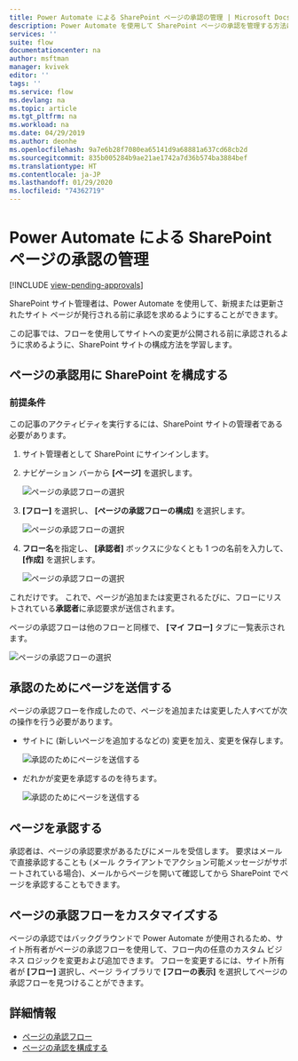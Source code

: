 ```yaml
---
title: Power Automate による SharePoint ページの承認の管理 | Microsoft Docs
description: Power Automate を使用して SharePoint ページの承認を管理する方法について説明します。
services: ''
suite: flow
documentationcenter: na
author: msftman
manager: kvivek
editor: ''
tags: ''
ms.service: flow
ms.devlang: na
ms.topic: article
ms.tgt_pltfrm: na
ms.workload: na
ms.date: 04/29/2019
ms.author: deonhe
ms.openlocfilehash: 9a7e6b28f7080ea65141d9a68881a637cd68cb2d
ms.sourcegitcommit: 835b005284b9ae21ae1742a7d36b574ba3884bef
ms.translationtype: HT
ms.contentlocale: ja-JP
ms.lasthandoff: 01/29/2020
ms.locfileid: "74362719"
---
```

# <a name="manage-sharepoint-page-approvals-with-power-automate"></a>Power Automate による SharePoint ページの承認の管理
[!INCLUDE [view-pending-approvals](includes/cc-rebrand.md)]

SharePoint サイト管理者は、Power Automate を使用して、新規または更新されたサイト ページが発行される前に承認を求めるようにすることができます。

この記事では、フローを使用してサイトへの変更が公開される前に承認されるように求めるように、SharePoint サイトの構成方法を学習します。

## <a name="configure-sharepoint-for-page-approvals"></a>ページの承認用に SharePoint を構成する

### <a name="prerequisites"></a>前提条件 

この記事のアクティビティを実行するには、SharePoint サイトの管理者である必要があります。

1. サイト管理者として SharePoint にサインインします。
1. ナビゲーション バーから **[ページ]** を選択します。

    ![ページの承認フローの選択](media/customize-sharepoint-page-approvals/pages.png)

1. **[フロー]** を選択し、 **[ページの承認フローの構成]** を選択します。
    
    ![ページの承認フローの選択](media/customize-sharepoint-page-approvals/select-page-approval-flow.png)

1. **フロー名**を指定し、 **[承認者]** ボックスに少なくとも 1 つの名前を入力して、 **[作成]** を選択します。
    
    ![ページの承認フローの選択](media/customize-sharepoint-page-approvals/flow-name-approvers-create.png)

これだけです。 これで、ページが追加または変更されるたびに、フローにリストされている**承認者**に承認要求が送信されます。

ページの承認フローは他のフローと同様で、 **[マイ フロー]** タブに一覧表示されます。

![ページの承認フローの選択](media/customize-sharepoint-page-approvals/page-approval-flow-success.png)

## <a name="submit-a-page-for-approval"></a>承認のためにページを送信する

ページの承認フローを作成したので、ページを追加または変更した人すべてが次の操作を行う必要があります。

 - サイトに (新しいページを追加するなどの) 変更を加え、変更を保存します。

     ![承認のためにページを送信する](media/customize-sharepoint-page-approvals/create-new-page.png)
     
 - だれかが変更を承認するのを待ちます。
    
    ![承認のためにページを送信する](media/customize-sharepoint-page-approvals/wait-for-approval.png)
    
## <a name="approve-a-page"></a>ページを承認する

承認者は、ページの承認要求があるたびにメールを受信します。 要求はメールで直接承認することも (メール クライアントでアクション可能メッセージがサポートされている場合)、メールからページを開いて確認してから SharePoint でページを承認することもできます。

## <a name="customize-page-approval-flows"></a>ページの承認フローをカスタマイズする

ページの承認ではバックグラウンドで Power Automate が使用されるため、サイト所有者がページの承認フローを使用して、フロー内の任意のカスタム ビジネス ロジックを変更および追加できます。 フローを変更するには、サイト所有者が **[フロー]** 選択し、ページ ライブラリで **[フローの表示]** を選択してページの承認フローを見つけることができます。

## <a name="learn-more"></a>詳細情報

- [ページの承認フロー](https://support.office.com/article/page-approval-flow-a8b2e689-d4a1-4639-8028-333c0ece30d9)
- [ページの承認を構成する](https://support.office.com/article/configure-page-approval-14ce6976-a0a7-427b-b4ab-d28d344a5222)
